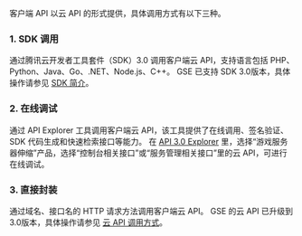 
客户端 API 以云 API 的形式提供，具体调用方式有以下三种。

### 1. SDK 调用
通过腾讯云开发者工具套件（SDK）3.0 调用客户端云 API，支持语言包括 PHP、Python、Java、Go、.NET、Node.js、C++。 
<dx-alert infotype="explain" title="">
GSE 已支持 SDK 3.0版本，具体操作请参见 [SDK 简介](https://cloud.tencent.com/document/sdk/Description)。
</dx-alert>


### 2. 在线调试
通过 API Explorer 工具调用客户端云 API，该工具提供了在线调用、签名验证、SDK 代码生成和快速检索接口等能力。
<dx-alert infotype="explain" title="">
在 [API 3.0 Explorer](https://console.cloud.tencent.com/api/explorer?Product=gse&Version=2019-11-12&Action=DeleteScalingPolicy&SignVersion=) 里，选择“游戏服务器伸缩”产品，选择“控制台相关接口”或“服务管理相关接口”里的云 API，可进行在线调试。
</dx-alert>



### 3. 直接封装
通过域名、接口名的 HTTP 请求方法调用客户端云 API。
<dx-alert infotype="explain" title="">
GSE 的云 API 已升级到3.0版本，具体操作请参见 [云 API 调用方式](https://cloud.tencent.com/document/api/1165/42052)。
</dx-alert>

